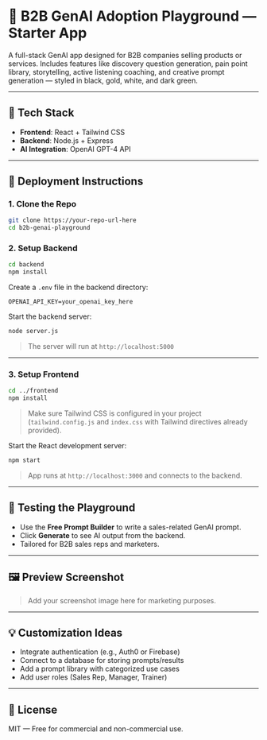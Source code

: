 # 📘 B2B GenAI Adoption Playground — Starter App

A full-stack GenAI app designed for B2B companies selling products or services. Includes features like discovery question generation, pain point library, storytelling, active listening coaching, and creative prompt generation — styled in black, gold, white, and dark green.

---

## 🔧 Tech Stack

- **Frontend**: React + Tailwind CSS
- **Backend**: Node.js + Express
- **AI Integration**: OpenAI GPT-4 API

---

## 🚀 Deployment Instructions

### 1. Clone the Repo

```bash
git clone https://your-repo-url-here
cd b2b-genai-playground
```

### 2. Setup Backend

```bash
cd backend
npm install
```

Create a `.env` file in the backend directory:

```
OPENAI_API_KEY=your_openai_key_here
```

Start the backend server:

```bash
node server.js
```

> The server will run at `http://localhost:5000`

---

### 3. Setup Frontend

```bash
cd ../frontend
npm install
```

> Make sure Tailwind CSS is configured in your project (`tailwind.config.js` and `index.css` with Tailwind directives already provided).

Start the React development server:

```bash
npm start
```

> App runs at `http://localhost:3000` and connects to the backend.

---

## 🧪 Testing the Playground

- Use the **Free Prompt Builder** to write a sales-related GenAI prompt.
- Click **Generate** to see AI output from the backend.
- Tailored for B2B sales reps and marketers.

---

## 🖼️ Preview Screenshot

> Add your screenshot image here for marketing purposes.

---

## 💡 Customization Ideas

- Integrate authentication (e.g., Auth0 or Firebase)
- Connect to a database for storing prompts/results
- Add a prompt library with categorized use cases
- Add user roles (Sales Rep, Manager, Trainer)

---

## 📄 License

MIT — Free for commercial and non-commercial use.
